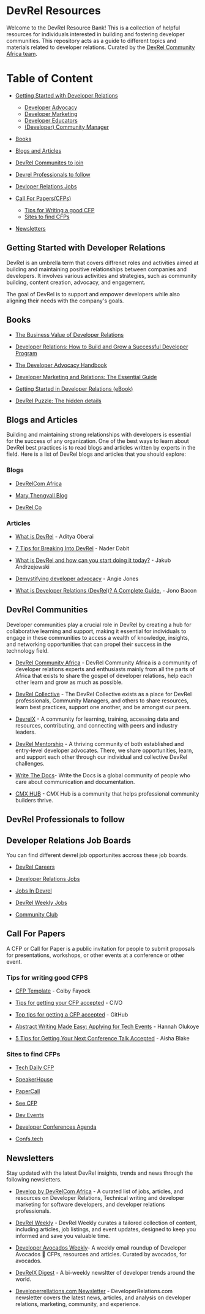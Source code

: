 # DevRel Resources
Welcome to the DevRel Resource Bank! This is a collection of helpful resources for individuals interested in building and fostering developer communities. This repository acts as a guide to different topics and materials related to developer relations. Curated by the [DevRel Community Africa team](https://twitter.com/devrelcomafrica).

# Table of Content

- [Getting Started with Developer Relations]()
    - [Developer Advocacy]()
    - [Developer Marketing]()
    - [Developer Educators]()
    - [(Developer) Community Manager]()

- [Books](#books)


- [Blogs and Articles](#articles)
  
- [DevRel Communites to join](#devrel-communities)
  
- [Devrel Professionals to follow](#devrel-professionals-to-follow)
  
- [Devloper Relations Jobs](#developer-relations-job-boards)
  
- [Call For Papers(CFPs)](#call-for-papers)
     - [Tips for Writing a good CFP](#tips-for-writing-good-cfps)
     - [Sites to find CFPs](#sites-to-find-cfps)

- [Newsletters](#newsletters)




## Getting Started with Developer Relations


DevRel is an umbrella term that covers diffrenet roles and activities aimed at building and maintaining positive relationships between companies and developers. It involves various activities and strategies, such as community building, content creation, advocacy, and engagement.

The goal of DevRel is to support and empower developers while also aligning their needs with the company's goals.




## Books

- [The Business Value of Developer Relations](https://www.amazon.com/Business-Value-Developer-Relations-Communities/dp/1484237471)


- [Developer Relations: How to Build and Grow a Successful Developer Program](https://www.amazon.com/Developer-Relations-Build-Successful-Program/dp/1484271637)

- [The Developer Advocacy Handbook](https://developer-advocacy.com/)

- [Developer Marketing and Relations: The Essential Guide](https://www.amazon.com/Developer-Marketing-Relations-Essential-Guide/dp/1690712287) 
  

- [Getting Started in Developer Relations (eBook)](https://learn.samjulien.com/getting-started-in-developer-relations)


- [DevRel Puzzle: The hidden details](https://www.amazon.com/dp/B0CHL9MZQS)



## Blogs and Articles 

Building and maintaining strong relationships with developers is essential for the success of any organization. One of the best ways to learn about DevRel best practices is to read blogs and articles written by experts in the field. Here is a list of DevRel blogs and articles that you should explore:

### Blogs

- [DevRelCom Africa](https://devrelcomafrica.hashnode.dev/)
  
- [Mary Thengvall Blog](https://www.marythengvall.com/blog/category/DevRel)
  
- [DevRel.Co](https://devrel.co/blog/)
  
### Articles
- [What is DevRel](https://adityaoberai.medium.com/what-is-devrel-a09dc6545370) - Aditya Oberai

- [7 Tips for Breaking Into DevRel](https://dev.to/dabit3/7-tips-for-breaking-into-devrel-7jk) - Nader Dabit 
  
- [What is DevRel and how can you start doing it today?](https://dev.to/jacobandrewsky/what-is-devrel-and-how-can-you-start-doing-it-today-lpc) - Jakub Andrzejewski
  
- [Demystifying developer advocacy](https://github.com/readme/guides/angie-jones-demystifying-developer-advocacy) - Angie Jones
  
- [What is Developer Relations (DevRel)? A Complete Guide.](https://www.jonobacon.com/2023/04/02/what-is-developer-relations-devrel-a-complete-guide/) - Jono Bacon
  
  

## DevRel Communities

Developer communities play a crucial role in DevRel by creating a hub for collaborative learning and support, making it essential for individuals to engage in these communities to access a wealth of knowledge, insights, and networking opportunities that can propel their success in the technology field.

- [DevRel Community Africa](https://twitter.com/devrelcomafrica) - DevRel Community Africa is a community of developer relations experts and enthusiasts mainly from all the parts of Africa that exists to share the gospel of developer relations, help each other learn and grow as much as possible. 
  
- [DevRel Collective](https://twitter.com/DevRelians) - The DevRel Collective exists as a place for DevRel professionals, Community Managers, and others to share resources, learn best practices, support one another, and be amongst our peers.
  
- [DevrelX](https://www.devrelx.com/community) - A community for learning, training, accessing data and resources, contributing, and connecting with peers and industry leaders.
  
- [DevRel Mentorship](https://dx-training.netlify.app/community) - A thriving community of both established and entry-level developer advocates. There, we share opportunities, learn, and support each other through our individual and collective DevRel challenges.
  
- [Write The Docs](https://twitter.com/writethedocs)- Write the Docs is a global community of people who care about communication and documentation.
  
- [CMX HUB](https://www.cmxhub.com/community) - CMX Hub is a community that helps professional community builders thrive.

 
## DevRel Professionals to follow


 

## Developer Relations Job Boards

You can find different devrel job opportunites accross these job boards.

- [DevRel Careers](https://devrelcareers.com/)
  
- [Developer Relations Jobs](https://developerrelations.com/jobs)
  
- [Jobs In Devrel](https://twitter.com/JobsInDevRel)

- [DevRel Weekly Jobs](https://raindrop.io/mary27/dev-rel-weekly-jobs-10525990/sort=?utm_campaign=DevRel%2BWeekly&utm_medium=email&utm_source=DevRel_Weekly_231)
  
- [Community Club](https://www.community.club/jobs)



## Call For Papers

A CFP or Call for Paper is a public invitation for people to submit proposals for presentations, workshops, or other events at a conference or other event.

### Tips for writing good CFPS

- [CFP Template](https://cfptemplate.com/) - Colby Fayock

  
- [Tips for getting your CFP accepted](https://www.civo.com/blog/everything-you-need-to-know-about-cfps) - CIVO

- [Top tips for getting a CFP accepted](https://dev.to/github/top-tips-for-getting-a-cfp-accepted-hh0) - GitHub 
  
- [Abstract Writing Made Easy: Applying for Tech Events](https://hannaholukoye.medium.com/abstract-writing-made-easy-applying-for-tech-events-9f27bf7dcdd4) - Hannah Olukoye
  
- [5 Tips for Getting Your Next Conference Talk Accepted](https://dev.to/aishablake/5-tips-for-getting-your-next-conference-talk-accepted-cic) - Aisha Blake

### Sites to find CFPs

- [Tech Daily CFP](https://mailchi.mp/f2e4ba861211/techdailycfp)
  
- [SpeakerHouse](https://app.speakerhouse.io/)
  
- [PaperCall](https://www.papercall.io/events)
  
- [See CFP](https://seecfp.com/)
  
- [Dev Events](https://dev.events/)
  
- [Developer Conferences Agenda](https://github.com/scraly/developers-conferences-agenda)
  
- [Confs.tech](https://confs.tech/)



## Newsletters

Stay updated with the latest DevRel insights, trends and news through the following newsletters.

- [Develop by DevRelCom Africa](https://tinyletter.com/DevelopByDevRelCom) - A curated list of jobs, articles, and resources on Developer Relations, Technical writing and developer marketing for software developers, and developer relations professionals.
  
- [DevRel Weekly](https://devrelweekly.com/) - DevRel Weekly curates a tailored collection of content, including articles, job listings, and event updates, designed to keep you informed and save you valuable time. 
  
- [Developer Avocados Weekly](https://developeravocados.net/)- A weekly email roundup of Developer Avocados 🥑 CFPs, resources and articles. Curated by avocados, for avocados.

- [DevRelX Digest](https://www.devrelx.com/) - A bi-weekly newsltter of developer trends around the world. 
  
- [Developerrellations.com Newsletter](https://developerrelations.com/newsletter) - DeveloperRelations.com newsletter covers the latest news, articles, and analysis on developer relations, marketing, community, and experience.